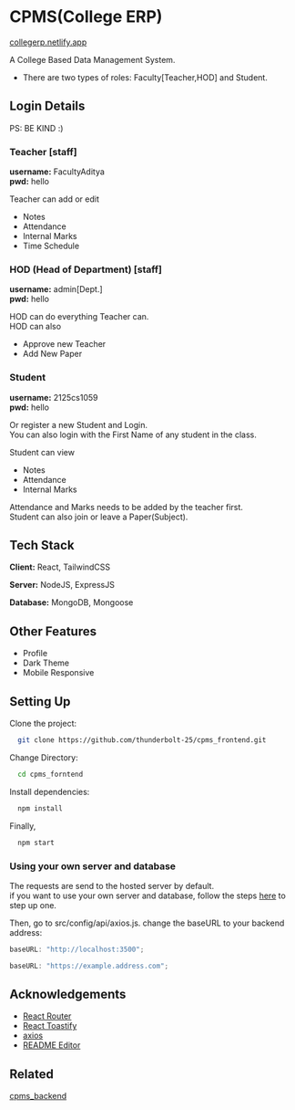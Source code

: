 # CPMS(College ERP)

[collegerp.netlify.app](https://collegerp.netlify.app)

A College Based Data Management System.

- There are two types of roles: Faculty[Teacher,HOD] and Student.

## Login Details

PS: BE KIND :)

### Teacher [staff]

**username:** FacultyAditya  
**pwd:** hello

Teacher can add or edit

- Notes
- Attendance
- Internal Marks
- Time Schedule

### HOD (Head of Department) [staff]

**username:** admin[Dept.]  
**pwd:** hello

HOD can do everything Teacher can.  
HOD can also

- Approve new Teacher
- Add New Paper

### Student

**username:** 2125cs1059  
**pwd:** hello

Or register a new Student and Login.  
You can also login with the First Name of any student in the class.

Student can view

- Notes
- Attendance
- Internal Marks

Attendance and Marks needs to be added by the teacher first.  
Student can also join or leave a Paper(Subject).

## Tech Stack

**Client:** React, TailwindCSS

**Server:** NodeJS, ExpressJS

**Database:** MongoDB, Mongoose

## Other Features

- Profile
- Dark Theme
- Mobile Responsive

## Setting Up

Clone the project:

```bash
  git clone https://github.com/thunderbolt-25/cpms_frontend.git
```

Change Directory:

```bash
  cd cpms_forntend
```

Install dependencies:

```bash
  npm install
```

Finally,

```bash
  npm start
```

### Using your own server and database

The requests are send to the hosted server by default.  
if you want to use your own server and database, follow the steps [here](https://github.com/thunderbolt-25/cpms_backend#readme) to step up one.

Then, go to src/config/api/axios.js. change the baseURL to your backend address:

```javascript
baseURL: "http://localhost:3500";
```

```javascript
baseURL: "https://example.address.com";
```


## Acknowledgements

- [React Router](https://reactrouter.com/en/main)
- [React Toastify](https://fkhadra.github.io/react-toastify/introduction)
- [axios](https://axios-http.com/)
- [README Editor](readme.so)

## Related

[cpms_backend](https://github.com/thunderbolt-25/cpms_backend)

